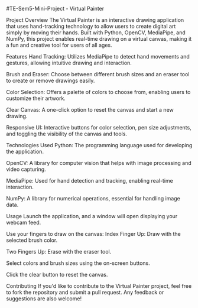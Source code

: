 #TE-Sem5-Mini-Project - Virtual Painter

Project Overview
The Virtual Painter is an interactive drawing application that uses hand-tracking technology to allow users to create digital art simply by moving their hands. Built with Python, OpenCV, MediaPipe, and NumPy, this project enables real-time drawing on a virtual canvas, making it a fun and creative tool for users of all ages.

Features
Hand Tracking: Utilizes MediaPipe to detect hand movements and gestures, allowing intuitive drawing and interaction.

Brush and Eraser: Choose between different brush sizes and an eraser tool to create or remove drawings easily.

Color Selection: Offers a palette of colors to choose from, enabling users to customize their artwork.

Clear Canvas: A one-click option to reset the canvas and start a new drawing.

Responsive UI: Interactive buttons for color selection, pen size adjustments, and toggling the visibility of the canvas and tools.

Technologies Used
Python: The programming language used for developing the application.

OpenCV: A library for computer vision that helps with image processing and video capturing.

MediaPipe: Used for hand detection and tracking, enabling real-time interaction.

NumPy: A library for numerical operations, essential for handling image data.

Usage
Launch the application, and a window will open displaying your webcam feed.

Use your fingers to draw on the canvas:
Index Finger Up: Draw with the selected brush color.

Two Fingers Up: Erase with the eraser tool.

Select colors and brush sizes using the on-screen buttons.

Click the clear button to reset the canvas.

Contributing
If you'd like to contribute to the Virtual Painter project, feel free to fork the repository and submit a pull request. Any feedback or suggestions are also welcome!
